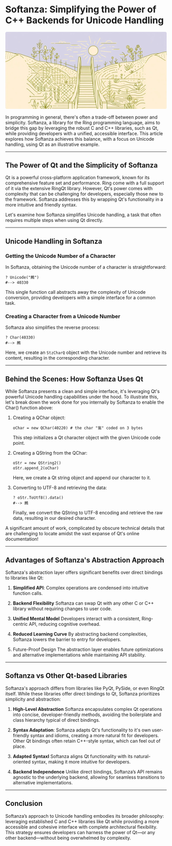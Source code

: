 # Softanza: Simplifying the Power of C++ Backends for Unicode Handling
![Softanza Simplifies Qt, by Microsoft Create AI](../images/stz-vs-qt-unicode.jpg)

In programming in general, there's often a trade-off between power and simplicity. Softanza, a library for the Ring programming language, aims to bridge this gap by leveraging the robust C and C++ libraries, such as Qt, while providing developers with a unified, accessible interface. This article explores how Softanza achieves this balance, with a focus on Unicode handling, using Qt as an illustrative example.

---

## The Power of Qt and the Simplicity of Softanza

Qt is a powerful cross-platform application framework, known for its comprehensive feature set and performance. Ring come with a full support of it via the extensive RingQt library. However, Qt's power comes with complexity that can be challenging for developers, especially those new to the framework. Softanza addresses this by wrapping Qt's functionality in a more intuitive and friendly syntax.

Let's examine how Softanza simplifies Unicode handling, a task that often requires multiple steps when using Qt directly.

---

## Unicode Handling in Softanza

### Getting the Unicode Number of a Character

In Softanza, obtaining the Unicode number of a character is straightforward:

```ring
? Unicode("鶊")
#--> 40330
```

This single function call abstracts away the complexity of Unicode conversion, providing developers with a simple interface for a common task.

### Creating a Character from a Unicode Number

Softanza also simplifies the reverse process:

```ring
? Char(40330)
#--> 鶊
```

Here, we create an `StzCharQ` object with the Unicode number and retrieve its content, resulting in the corresponding character.

---

## Behind the Scenes: How Softanza Uses Qt

While Softanza presents a clean and simple interface, it's leveraging Qt's powerful Unicode handling capabilities under the hood. To illustrate this, let's break down the work done for you internally by Softanza to enable the Char() function above:

1. Creating a QChar object:
   ```ring
   oChar = new QChar(40220) # the char "鴜" coded on 3 bytes
   ```
   This step initializes a Qt character object with the given Unicode code point.

2. Creating a QString from the QChar:
   ```ring
   oStr = new QString2()
   oStr.append_2(oChar)
   ```
   Here, we create a Qt string object and append our character to it.

3. Converting to UTF-8 and retrieving the data:
   ```ring
   ? oStr.ToUtf8().data()
   #--> 鶊
   ```
   Finally, we convert the QString to UTF-8 encoding and retrieve the raw data, resulting in our desired character.

A significant amount of work, complicated by obscure technical details that are challenging to locate amidst the vast expanse of Qt's online documentation!

---

## Advantages of Softanza's Abstraction Approach

Softanza's abstraction layer offers significant benefits over direct bindings to libraries like Qt:

1. **Simplified API**:
Complex operations are condensed into intuitive function calls.

2. **Backend Flexibility**
Softanza can swap Qt with any other C or C++ library without requiring changes to user code.

3. **Unified Mental Model**
Developers interact with a consistent, Ring-centric API, reducing cognitive overhead.

4. **Reduced Learning Curve**
By abstracting backend complexities, Softanza lowers the barrier to entry for developers.

5. Future-Proof Design
The abstraction layer enables future optimizations and alternative implementations while maintaining API stability.

---

## Softanza vs Other Qt-based Libraries

Softanza's approach differs from libraries like PyQt, PySide, or even RingQt itself. While these libraries offer direct bindings to Qt, Softanza prioritizes simplicity and abstraction:

1. **High-Level Abstraction**
Softanza encapsulates complex Qt operations into concise, developer-friendly methods, avoiding the boilerplate and class hierarchy typical of direct bindings.

2. **Syntax Adaptation**: Softanza adapts Qt's functionality to it's own user-friendly syntax and idioms, creating a more natural fit for developers. Other Qt bindings often retain C++-style syntax, which can feel out of place.

3. **Adapted Syntaxl**
Softanza aligns Qt functionality with its natural-oriented syntax, making it more intuitive for developers.

4. **Backend Independence**
Unlike direct bindings, Softanza’s API remains agnostic to the underlying backend, allowing for seamless transitions to alternative implementations.

---

## Conclusion

Softanza’s approach to Unicode handling embodies its broader philosophy: leveraging established C and C++ libraries like Qt while providing a more accessible and cohesive interface with complete architectural flexibility. This strategy ensures developers can harness the power of Qt—or any other backend—without being overwhelmed by complexity.